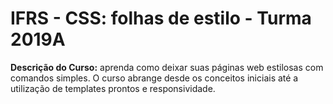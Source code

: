 ﻿# IFRS - CSS: folhas de estilo - Turma 2019A
 **Descrição do Curso:** aprenda como deixar suas páginas web estilosas com comandos simples. O curso abrange desde os conceitos iniciais até a utilização de templates prontos e responsividade.
